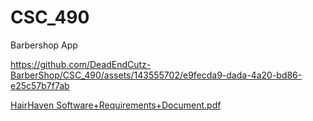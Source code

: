 # CSC_490
Barbershop App

https://github.com/DeadEndCutz-BarberShop/CSC_490/assets/143555702/e9fecda9-dada-4a20-bd86-e25c57b7f7ab

[HairHaven Software+Requirements+Document.pdf](https://github.com/DeadEndCutz-BarberShop/CSC_490/files/15178884/HairHaven.Software%2BRequirements%2BDocument.pdf)
